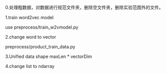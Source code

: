 
0.处理粗数据，对数据进行规范文件夹，删除空文件夹，删除实验范围外的文件。

1.train word2vec model

use preprocess/train_w2vmodel.py

2.change word to vector

preprocess/product_train_data.py

3.Unified data shape maxLen \* vectorDim

4.change list to ndarray
